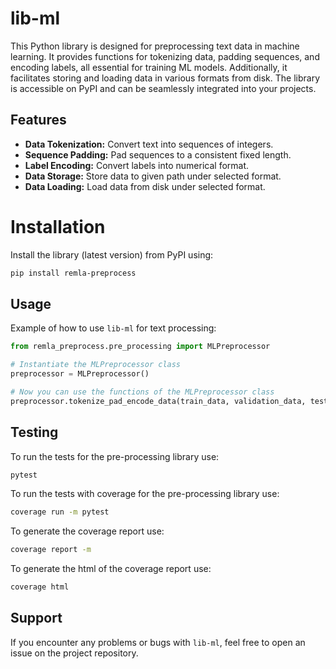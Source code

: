 # lib-ml

This Python library is designed for preprocessing text data in machine learning. It provides functions for tokenizing data, padding sequences, and encoding labels, all essential for training ML models. Additionally, it facilitates storing and loading data in various formats from disk. The library is accessible on PyPI and can be seamlessly integrated into your projects.

## Features

- **Data Tokenization:** Convert text into sequences of integers.
- **Sequence Padding:** Pad sequences to a consistent fixed length. 
- **Label Encoding:** Convert labels into numerical format.
- **Data Storage:** Store data to given path under selected format.
- **Data Loading:** Load data from disk under selected format.    

# Installation 

Install the library (latest version) from PyPI using: 

```bash
pip install remla-preprocess 
```

## Usage 

Example of how to use `lib-ml` for text processing: 

```python
from remla_preprocess.pre_processing import MLPreprocessor

# Instantiate the MLPreprocessor class
preprocessor = MLPreprocessor()

# Now you can use the functions of the MLPreprocessor class
preprocessor.tokenize_pad_encode_data(train_data, validation_data, test_data)
```

## Testing 

To run the tests for the pre-processing library use:

```bash
pytest
```

To run the tests with coverage for the pre-processing library use:

```bash
coverage run -m pytest
```

To generate the coverage report use:

```bash
coverage report -m
```

To generate the html of the coverage report use:

```bash
coverage html
```

## Support 
If you encounter any problems or bugs with `lib-ml`, feel free to open an issue on the project repository.